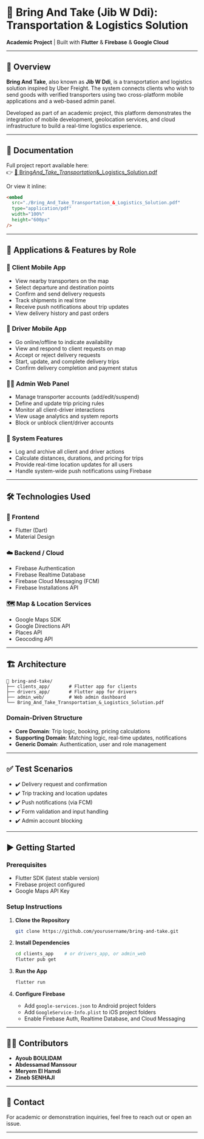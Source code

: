 # 🚚 Bring And Take (Jib W Ddi): Transportation & Logistics Solution

**Academic Project** | Built with **Flutter** & **Firebase** & **Google Cloud**

---

## 📌 Overview

**Bring And Take**, also known as **Jib W Ddi**, is a transportation and logistics solution inspired by Uber Freight. The system connects clients who wish to send goods with verified transporters using two cross-platform mobile applications and a web-based admin panel.

Developed as part of an academic project, this platform demonstrates the integration of mobile development, geolocation services, and cloud infrastructure to build a real-time logistics experience.

---

## 📄 Documentation

Full project report available here:  
👉 [📘 Bring*And_Take_Transportation*&\_Logistics_Solution.pdf](./Bring_And_Take_Transportation_&_Logistics_Solution.pdf)

Or view it inline:

```html
<embed
  src="./Bring_And_Take_Transportation_&_Logistics_Solution.pdf"
  type="application/pdf"
  width="100%"
  height="600px"
/>
```

---

## 📱 Applications & Features by Role

### 👤 **Client Mobile App**

- View nearby transporters on the map
- Select departure and destination points
- Confirm and send delivery requests
- Track shipments in real time
- Receive push notifications about trip updates
- View delivery history and past orders

### 🚚 **Driver Mobile App**

- Go online/offline to indicate availability
- View and respond to client requests on map
- Accept or reject delivery requests
- Start, update, and complete delivery trips
- Confirm delivery completion and payment status

### 🧑‍💼 **Admin Web Panel**

- Manage transporter accounts (add/edit/suspend)
- Define and update trip pricing rules
- Monitor all client-driver interactions
- View usage analytics and system reports
- Block or unblock client/driver accounts

### 🧠 **System Features**

- Log and archive all client and driver actions
- Calculate distances, durations, and pricing for trips
- Provide real-time location updates for all users
- Handle system-wide push notifications using Firebase

---

## 🛠️ Technologies Used

### 📱 Frontend

- Flutter (Dart)
- Material Design

### ☁️ Backend / Cloud

- Firebase Authentication
- Firebase Realtime Database
- Firebase Cloud Messaging (FCM)
- Firebase Installations API

### 🗺️ Map & Location Services

- Google Maps SDK
- Google Directions API
- Places API
- Geocoding API

---

## 🏗️ Architecture

```
📁 bring-and-take/
├── clients_app/       # Flutter app for clients
├── drivers_app/       # Flutter app for drivers
├── admin_web/         # Web admin dashboard
└── Bring_And_Take_Transportation_&_Logistics_Solution.pdf
```

### Domain-Driven Structure

- **Core Domain**: Trip logic, booking, pricing calculations
- **Supporting Domain**: Matching logic, real-time updates, notifications
- **Generic Domain**: Authentication, user and role management

---

## ✅ Test Scenarios

- ✔️ Delivery request and confirmation
- ✔️ Trip tracking and location updates
- ✔️ Push notifications (via FCM)
- ✔️ Form validation and input handling
- ✔️ Admin account blocking

---

## ▶️ Getting Started

### Prerequisites

- Flutter SDK (latest stable version)
- Firebase project configured
- Google Maps API Key

### Setup Instructions

1. **Clone the Repository**

   ```bash
   git clone https://github.com/yourusername/bring-and-take.git
   ```

2. **Install Dependencies**

   ```bash
   cd clients_app    # or drivers_app, or admin_web
   flutter pub get
   ```

3. **Run the App**

   ```bash
   flutter run
   ```

4. **Configure Firebase**
   - Add `google-services.json` to Android project folders
   - Add `GoogleService-Info.plist` to iOS project folders
   - Enable Firebase Auth, Realtime Database, and Cloud Messaging

---

## 👨‍💻 Contributors

- **Ayoub BOULIDAM**
- **Abdessamad Manssour**
- **Meryem El Hamdi**
- **Zineb SENHAJI**

---

## 📧 Contact

For academic or demonstration inquiries, feel free to reach out or open an issue.

---
